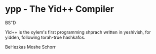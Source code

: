 # ypp - The Yid++ Compiler 
BS"D

Yid++ is the oylem's first programming shprach written in yeshivish, for yidden, following torah-true hashkafos.

BeHezkas Moshe Schorr
